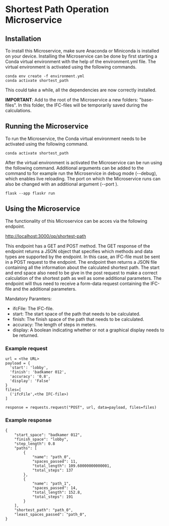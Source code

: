 # Shortest Path Operation Microservice
## Installation
To install this Microservice, make sure Anaconda or Miniconda is installed on your device. Installing the Microservice can be done by first starting a Conda virtual environment with the help of the environment.yml file. The virtual environment is activated using the following commands.
```
conda env create -f environment.yml
conda activate shortest_path
```
This could take a while, all the dependencies are now correctly installed.

**IMPORTANT**: Add to the root of the Microservice a new folders: "base-files". In this folder, the IFC-files will be temporarily saved during the calculations.
## Running the Microservice
To run the Microservice, the Conda virtual environment needs to be activated using the following command.
```
conda activate shortest_path
```
After the virtual environment is activated the Microservice can be run using the following command. Additional arguments can be added to the command to for example run the Microservice in debug mode (--debug), which enables live reloading. The port on which the Microservice runs can also be changed with an additional argument (--port <port-number>).
```
flask --app flaskr run
```
## Using the Microservice
The functionality of this Microservice can be acces via the following endpoint.
  
[http://localhost:3000/op/shortest-path](http://localhost:3000/op/shortest-path)
  
This endpoint has a GET and POST method. The GET response of the endpoint returns a JSON object that specifies which methods and data types are supported by the endpoint. In this case, an IFC-file must be sent in a POST request to the endpoint. The endpoint then returns a JSON file containing all the information about the calculated shortest path. The start and end space also need to be give in the post request to make a correct calculation of the shortest path as well as some additional parameters. The endpoint will thus need to receive a form-data request containing the IFC-file and the additional parameters.

Mandatory Paramters:
- ifcFile: The IFC-file.
- start: The start space of the path that needs to be calculated.
- finish: The finish space of the path that needs to be calculated.
- accuracy: The length of steps in meters.
- display: A boolean indicating whether or not a graphical display needs to be returned.
### Example request
```
url = <the URL>
payload = {
  'start': 'lobby',
  'finish': 'badkamer 012',
  'accuracy': '0.8',
  'display': 'False'
}
files=[
  ('ifcFile',<the IFC-file>)
]

response = requests.request("POST", url, data=payload, files=files)
```
### Example response
```
{
    "start_space": "badkamer 012",
    "finish_space": "lobby",
    "step_length": 0.8
    "paths": [
        {
            "name": "path_0",
            "spaces_passed": 11,
            "total_length": 109.60000000000001,
            "total_steps": 137
        },
        {
            "name": "path_1",
            "spaces_passed": 14,
            "total_length": 152.8,
            "total_steps": 191
        }
    ],
    "shortest_path": "path_0",
    "least_spaces_passed": "path_0",
}
```
